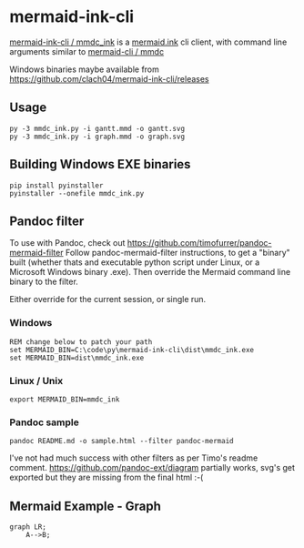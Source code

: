 # mermaid-ink-cli


[mermaid-ink-cli / mmdc_ink](https://github.com/clach04/mermaid-ink-cli) is a [mermaid.ink](https://github.com/jihchi/mermaid.ink) cli client, with command line arguments similar to [mermaid-cli / mmdc](https://github.com/mermaid-js/mermaid-cli)

Windows binaries maybe available from https://github.com/clach04/mermaid-ink-cli/releases

## Usage

    py -3 mmdc_ink.py -i gantt.mmd -o gantt.svg
    py -3 mmdc_ink.py -i graph.mmd -o graph.svg

## Building Windows EXE binaries

    pip install pyinstaller
    pyinstaller --onefile mmdc_ink.py

## Pandoc filter

To use with Pandoc, check out https://github.com/timofurrer/pandoc-mermaid-filter
Follow pandoc-mermaid-filter instructions, to get a "binary" built (whether thats and executable python script under Linux, or a Microsoft Windows binary .exe).
Then override the Mermaid command line binary to the filter.

Either override for the current session, or single run.

### Windows

    REM change below to patch your path
    set MERMAID_BIN=C:\code\py\mermaid-ink-cli\dist\mmdc_ink.exe
    set MERMAID_BIN=dist\mmdc_ink.exe

### Linux / Unix

    export MERMAID_BIN=mmdc_ink

### Pandoc sample

    pandoc README.md -o sample.html --filter pandoc-mermaid


I've not had much success with other filters as per Timo's readme comment.
https://github.com/pandoc-ext/diagram partially works, svg's get exported but they are missing from the final html :-(

## Mermaid Example - Graph

```mermaid
graph LR;
    A-->B;
```
